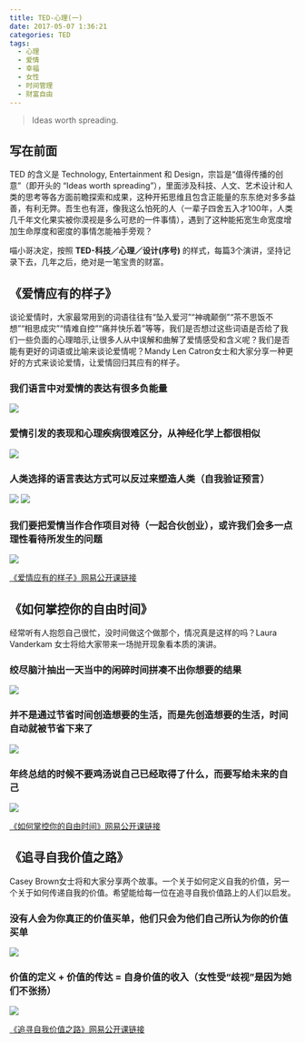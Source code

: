```yaml
---
title: TED-心理(一)
date: 2017-05-07 1:36:21
categories: TED
tags:
  - 心理
  - 爱情
  - 幸福
  - 女性
  - 时间管理
  - 财富自由
---
```

<blockquote class="blockquote-center">Ideas worth spreading.</blockquote>

<!--more-->

## 写在前面

TED 的含义是 Technology, Entertainment 和 Design，宗旨是“值得传播的创意”（即开头的 “Ideas worth spreading”），里面涉及科技、人文、艺术设计和人类的思考等各方面前瞻探索和成果，这种开拓思维且包含正能量的东东绝对多多益善，有利无弊。吾生也有涯，像我这么怕死的人（一辈子四舍五入才100年，人类几千年文化果实被你漠视是多么可悲的一件事情），遇到了这种能拓宽生命宽度增加生命厚度和密度的事情怎能袖手旁观？

喵小哥决定，按照 **TED-科技／心理／设计(序号)** 的样式，每篇3个演讲，坚持记录下去，几年之后，绝对是一笔宝贵的财富。

## 《爱情应有的样子》

谈论爱情时，大家最常用到的词语往往有“坠入爱河”“神魂颠倒”“茶不思饭不想”“相思成灾”“情难自控”“痛并快乐着”等等，我们是否想过这些词语是否给了我们一些负面的心理暗示,让很多人从中误解和曲解了爱情感受和含义呢？我们是否能有更好的词语或比喻来谈论爱情呢？Mandy Len Catron女士和大家分享一种更好的方式来谈论爱情，让爱情回归其应有的样子。

### 我们语言中对爱情的表达有很多负能量
![](http://ogudt6aal.bkt.clouddn.com/image/%E3%80%8A%E7%88%B1%E6%83%85%E5%BA%94%E6%9C%89%E7%9A%84%E6%A0%B7%E5%AD%90%E3%80%8B1.png)
### 爱情引发的表现和心理疾病很难区分，从神经化学上都很相似
![](http://ogudt6aal.bkt.clouddn.com/image/%E3%80%8A%E7%88%B1%E6%83%85%E5%BA%94%E6%9C%89%E7%9A%84%E6%A0%B7%E5%AD%90%E3%80%8B2.png)
### 人类选择的语言表达方式可以反过来塑造人类（自我验证预言）
![](http://ogudt6aal.bkt.clouddn.com/image/%E3%80%8A%E7%88%B1%E6%83%85%E5%BA%94%E6%9C%89%E7%9A%84%E6%A0%B7%E5%AD%90%E3%80%8B3.png)
![](http://ogudt6aal.bkt.clouddn.com/image/%E3%80%8A%E7%88%B1%E6%83%85%E5%BA%94%E6%9C%89%E7%9A%84%E6%A0%B7%E5%AD%90%E3%80%8B4.png)
### 我们要把爱情当作合作项目对待（一起合伙创业），或许我们会多一点理性看待所发生的问题
![](http://ogudt6aal.bkt.clouddn.com/image/%E3%80%8A%E7%88%B1%E6%83%85%E5%BA%94%E6%9C%89%E7%9A%84%E6%A0%B7%E5%AD%90%E3%80%8B5.png)

[《爱情应有的样子》网易公开课链接](http://open.163.com/movie/2017/2/D/7/MC9FQL66A_MCA50R4D7.html "《爱情应有的样子》网易公开课链接")

## 《如何掌控你的自由时间》

经常听有人抱怨自己很忙，没时间做这个做那个，情况真是这样的吗？Laura Vanderkam 女士将给大家带来一场抛开现象看本质的演讲。

### 绞尽脑汁抽出一天当中的闲碎时间拼凑不出你想要的结果
![](http://ogudt6aal.bkt.clouddn.com/image/20170508002016_K2Ykgg_《如何掌控你的自由时间》1.jpeg)
### 并不是通过节省时间创造想要的生活，而是先创造想要的生活，时间自动就被节省下来了
![](http://ogudt6aal.bkt.clouddn.com/image/20170508002016_uRTAes_《如何掌控你的自由时间》2.jpeg)
### 年终总结的时候不要鸡汤说自己已经取得了什么，而要写给未来的自己
![](http://ogudt6aal.bkt.clouddn.com/image/20170508002016_ARExxb_《如何掌控你的自由时间》3.jpeg)

[《如何掌控你的自由时间》网易公开课链接](http://open.163.com/movie/2016/12/I/B/MC82BCQAN_MC8U8L3IB.html "《如何掌控你的自由时间》网易公开课链接")

## 《追寻自我价值之路》

Casey Brown女士将和大家分享两个故事。一个关于如何定义自我的价值，另一个关于如何传递自我的价值。希望能给每一位在追寻自我价值路上的人们以启发。

### 没有人会为你真正的价值买单，他们只会为他们自己所认为你的价值买单
![](http://ogudt6aal.bkt.clouddn.com/image/20170508003116_g69cwo_《追寻自我价值之路》1.jpeg)
### 价值的定义 + 价值的传达 = 自身价值的收入（女性受“歧视”是因为她们不张扬）
![](http://ogudt6aal.bkt.clouddn.com/image/20170508003116_I3GlFX_《追寻自我价值之路》2.jpeg)

[《追寻自我价值之路》网易公开课链接](http://open.163.com/movie/2017/4/O/A/MCGVO1CH9_MCGVOC9OA.html "《追寻自我价值之路》网易公开课链接")
